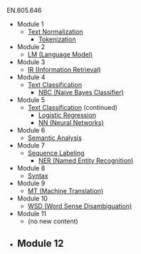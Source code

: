 EN.605.646

- Module 1
	- [Text Normalization](Tasks/NLP/Text%20Normalization/Text%20Normalization.md)
		- [Tokenization](Tasks/NLP/Text%20Normalization/Tokenization.md)
- Module 2
	- [LM (Language Model)](Tasks/NLP/Language%20Models/LM%20(Language%20Model).md)
- Module 3
	- [IR (Information Retrieval)](Tasks/NLP/Tasks/IR%20(Information%20Retrieval).md)
- Module 4
	- [Text Classification](Tasks/NLP/Tasks/Text%20Classification.md)
		- [NBC (Naive Bayes Classifier)](Algorithms/Models/Supervised/General/NBC%20(Naive%20Bayes%20Classifier).md)
- Module 5
	- [Text Classification](Tasks/NLP/Tasks/Text%20Classification.md) (continued)
		- [Logistic Regression](Algorithms/Models/Supervised/General/Logistic%20Regression.md)
		- [NN (Neural Networks)](Algorithms/Models/ANN/NN%20(Neural%20Networks).md)
- Module 6
	- [Semantic Analysis](Tasks/NLP/Semantic%20Analysis/Semantic%20Analysis.md)
- Module 7
	- [Sequence Labeling](Tasks/NLP/Tasks/Sequence%20Labeling.md)
		- [NER (Named Entity Recognition)](Tasks/NLP/Tasks/NER%20(Named%20Entity%20Recognition).md)
- Module 8
	- [Syntax](Tasks/NLP/Syntax.md)
- Module 9
	- [MT (Machine Translation)](Tasks/NLP/Tasks/MT%20(Machine%20Translation).md)
- Module 10
	- [WSD (Word Sense Disambiguation)](Tasks/NLP/Tasks/WSD%20(Word%20Sense%20Disambiguation).md)
- Module 11
	- (no new content)
- Module 12
	- 
